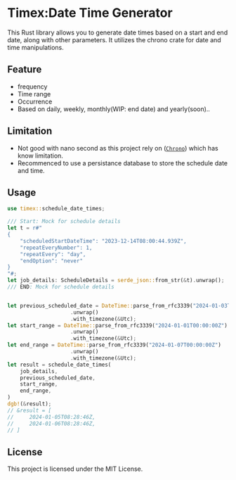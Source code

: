 # Timex:Date Time Generator

This Rust library allows you to generate date times based on a start and end date, along with other parameters. It utilizes the chrono crate for date and time manipulations.

<!--
## Installation

To install this library, add the following line to your Cargo.toml file under [dependencies] section:
```rust
[dependencies]
timex = "0.0.1"

```
-->

## Feature

- frequency
- Time range
- Occurrence
- Based on daily, weekly, monthly(WIP: end date) and yearly(soon)..

## Limitation

- Not good with nano second as this project rely on ([`Chrono`](https://docs.rs/chrono/latest/chrono/index.html#limitations)) which has know limitation.
- Recommenced to use a persistance database to store the schedule date and time.


## Usage

```rust
use timex::schedule_date_times;

/// Start: Mock for schedule details
let t = r#"
{
    "scheduledStartDateTime": "2023-12-14T08:00:44.939Z",
    "repeatEveryNumber": 1,
    "repeatEvery": "day",
    "endOption": "never"
}
"#;
let job_details: ScheduleDetails = serde_json::from_str(&t).unwrap();
/// END: Mock for schedule details


let previous_scheduled_date = DateTime::parse_from_rfc3339("2024-01-03T00:00:00Z")
                    .unwrap()
                    .with_timezone(&Utc);
let start_range = DateTime::parse_from_rfc3339("2024-01-01T00:00:00Z")
                    .unwrap()
                    .with_timezone(&Utc);
let end_range = DateTime::parse_from_rfc3339("2024-01-07T00:00:00Z")
                    .unwrap()
                    .with_timezone(&Utc);
let result = schedule_date_times(
    job_details,
    previous_scheduled_date,
    start_range,
    end_range,
)
dgb!(&result);
// &result = [
//     2024-01-05T08:28:46Z,
//     2024-01-06T08:28:46Z,
// ]

```

## License

This project is licensed under the MIT License.

